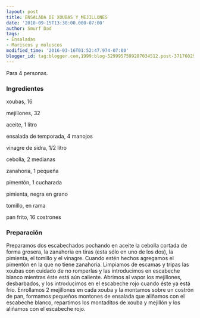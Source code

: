 ```yaml
---
layout: post
title: ENSALADA DE XOUBAS Y MEJILLONES
date: '2010-09-15T13:30:00.000-07:00'
author: Smurf Dad
tags:
- Ensaladas
- Mariscos y moluscos
modified_time: '2016-03-16T01:52:47.974-07:00'
blogger_id: tag:blogger.com,1999:blog-5299957599287034512.post-3717602911287871983
---
```


Para 4 personas.

<h3>Ingredientes</h3>

xoubas, 16

mejillones, 32

aceite, 1 litro

ensalada de temporada, 4 manojos

vinagre de sidra, 1/2 litro

cebolla, 2 medianas

zanahoria, 1 pequeña

pimentón, 1 cucharada

pimienta, negra en grano

tomillo, en rama

pan frito, 16 costrones

<h3>Preparación</h3>

Preparamos dos escabechados pochando en aceite la cebolla cortada de forma grosera, la zanahoria en tiras (esta sólo en uno de los dos), la pimienta, el tomillo y el vinagre. Cuando estén hechos agregamos el pimentón en la que no tiene zanahoria. Limpiamos de escamas y tripas las xoubas con cuidado de no romperlas y las introducimos en escabeche blanco mientras éste está aún caliente. Abrimos al vapor los mejillones, desbarbados, y los introducimos en el escabeche rojo cuando éste ya está frío. Enrollamos 2 mejillones en cada xouba y la montamos sobre un costrón de pan, formamos pequeños montones de ensalada que aliñamos con el escabeche blanco, repartimos los montaditos de xouba y mejillón y los aliñamos con el escabeche rojo.

